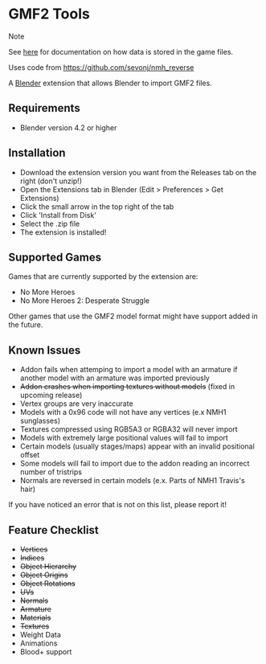 # GMF2 Tools

> [!NOTE]  
> See [here](https://sevonj.github.io/ghm_docs/formats/) for documentation on how data is stored in the game files.

Uses code from https://github.com/sevonj/nmh_reverse

A [Blender](https://www.blender.org) extension that allows Blender to import GMF2 files.

## Requirements
- Blender version 4.2 or higher

## Installation
- Download the extension version you want from the Releases tab on the right (don't unzip!)
- Open the Extensions tab in Blender (Edit > Preferences > Get Extensions)
- Click the small arrow in the top right of the tab
- Click 'Install from Disk'
- Select the .zip file
- The extension is installed!

## Supported Games
Games that are currently supported by the extension are:
- No More Heroes
- No More Heroes 2: Desperate Struggle

Other games that use the GMF2 model format might have support added in the future.

## Known Issues
- Addon fails when attemping to import a model with an armature if another model with an armature was imported previously
- ~~Addon crashes when importing textures without models~~ (fixed in upcoming release)
- Vertex groups are very inaccurate
- Models with a 0x96 code will not have any vertices (e.x NMH1 sunglasses)
- Textures compressed using RGB5A3 or RGBA32 will never import
- Models with extremely large positional values will fail to import
- Certain models (usually stages/maps) appear with an invalid positional offset
- Some models will fail to import due to the addon reading an incorrect number of tristrips
- Normals are reversed in certain models (e.x. Parts of NMH1 Travis's hair)

If you have noticed an error that is not on this list, please report it!

## Feature Checklist
- ~~Vertices~~
- ~~Indices~~
- ~~Object Hierarchy~~
- ~~Object Origins~~
- ~~Object Rotations~~
- ~~UVs~~
- ~~Normals~~
- ~~Armature~~
- ~~Materials~~
- ~~Textures~~
- Weight Data
- Animations
- Blood+ support
